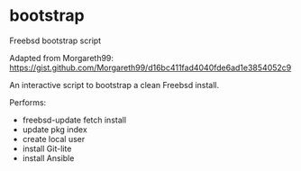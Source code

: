 # bootstrap
Freebsd bootstrap script

Adapted from Morgareth99:
https://gist.github.com/Morgareth99/d16bc411fad4040fde6ad1e3854052c9

An interactive script to bootstrap a clean Freebsd install.

Performs:
  - freebsd-update fetch install
  - update pkg index
  - create local user
  - install Git-lite
  - install Ansible

